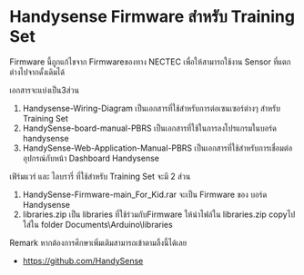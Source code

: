 # Handysense Firmware สำหรับ Training Set  
Firmware นี้ถูกแก้ไขจาก Firmwareของทาง NECTEC เพื่อให้สามารถใช้งาน Sensor ที่แตกต่างไปจากดั้งเดิมได้ 

เอกสารจะแบ่งเป็น3ส่วน

1. Handysense-Wiring-Diagram เป็นเอกสารที่ใช้สำหรับการต่อเซนเซอร์ต่างๆ สำหรับ Training Set
2. HandySense-board-manual-PBRS  เป็นเอกสารที่ใช้ในการลงโปรแกรมในบอร์ด handysense
3. HandySense-Web-Application-Manual-PBRS  เป็นเอกสารที่ใช้สำหรับการเชื่อมต่ออุปกรณ์กับหน้า Dashboard Handysense

เฟิร์มแวร์ และ ไลบรารี่ ที่ใช้สำหรับ Training Set จะมี 2 ส่วน

1. HandySense-Firmware-main_For_Kid.rar จะเป็น Firmware ของ บอร์ด Handysense
2. libraries.zip เป็น libraries ที่ใช้ร่วมกับFirmware ให้นำไฟล์ใน libraries.zip copyไปใส่ใน folder  Documents\Arduino\libraries

Remark
หากต้องการศึกษาเพิ่มเติมสามารถเข้าตามลิ้งนี้ได้เลย
- https://github.com/HandySense



